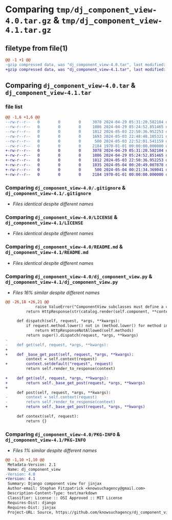 # Comparing `tmp/dj_component_view-4.0.tar.gz` & `tmp/dj_component_view-4.1.tar.gz`

## filetype from file(1)

```diff
@@ -1 +1 @@
-gzip compressed data, was "dj_component_view-4.0.tar", last modified: Fri Jan  1 00:00:00 2016, max compression
+gzip compressed data, was "dj_component_view-4.1.tar", last modified: Fri Jan  1 00:00:00 2016, max compression
```

## Comparing `dj_component_view-4.0.tar` & `dj_component_view-4.1.tar`

### file list

```diff
@@ -1,6 +1,6 @@
--rw-r--r--   0        0        0     3078 2024-04-29 05:31:20.582104 dj_component_view-4.0/.gitignore
--rw-r--r--   0        0        0     1086 2024-04-29 05:24:52.851465 dj_component_view-4.0/LICENSE
--rw-r--r--   0        0        0     1812 2024-05-03 22:50:36.952253 dj_component_view-4.0/README.md
--rw-r--r--   0        0        0     1693 2024-05-03 22:48:48.105321 dj_component_view-4.0/dj_component_view.py
--rw-r--r--   0        0        0      500 2024-05-03 22:52:01.541159 dj_component_view-4.0/pyproject.toml
--rw-r--r--   0        0        0     2184 1970-01-01 00:00:00.000000 dj_component_view-4.0/PKG-INFO
+-rw-r--r--   0        0        0     3078 2024-04-29 05:31:20.582104 dj_component_view-4.1/.gitignore
+-rw-r--r--   0        0        0     1086 2024-04-29 05:24:52.851465 dj_component_view-4.1/LICENSE
+-rw-r--r--   0        0        0     1812 2024-05-03 22:50:36.952253 dj_component_view-4.1/README.md
+-rw-r--r--   0        0        0     1835 2024-05-04 00:20:49.007878 dj_component_view-4.1/dj_component_view.py
+-rw-r--r--   0        0        0      500 2024-05-04 00:21:34.369041 dj_component_view-4.1/pyproject.toml
+-rw-r--r--   0        0        0     2184 1970-01-01 00:00:00.000000 dj_component_view-4.1/PKG-INFO
```

### Comparing `dj_component_view-4.0/.gitignore` & `dj_component_view-4.1/.gitignore`

 * *Files identical despite different names*

### Comparing `dj_component_view-4.0/LICENSE` & `dj_component_view-4.1/LICENSE`

 * *Files identical despite different names*

### Comparing `dj_component_view-4.0/README.md` & `dj_component_view-4.1/README.md`

 * *Files identical despite different names*

### Comparing `dj_component_view-4.0/dj_component_view.py` & `dj_component_view-4.1/dj_component_view.py`

 * *Files 16% similar despite different names*

```diff
@@ -26,18 +26,21 @@
             raise ValueError("ComponentView subclasses must define a component.")
         return HttpResponse(str(catalog.render(self.component, **context)))
 
     def dispatch(self, request, *args, **kwargs):
         if request.method.lower() not in (method.lower() for method in self.methods):
             return HttpResponseNotAllowed(self.methods)
         return super().dispatch(request, *args, **kwargs)
-
-    def get(self, request, *args, **kwargs):
+    
+    def _base_get_post(self, request, *args, **kwargs):
         context = self.context(request)
+        context.setdefault("request", request)
         return self.render_to_response(context)
 
+    def get(self, request, *args, **kwargs):
+        return self._base_get_post(request, *args, **kwargs)
+
     def post(self, request, *args, **kwargs):
-        context = self.context(request)
-        return self.render_to_response(context)
+        return self._base_get_post(request, *args, **kwargs)
 
     def context(self, request):
         return {}
```

### Comparing `dj_component_view-4.0/PKG-INFO` & `dj_component_view-4.1/PKG-INFO`

 * *Files 1% similar despite different names*

```diff
@@ -1,10 +1,10 @@
 Metadata-Version: 2.1
 Name: dj_component_view
-Version: 4.0
+Version: 4.1
 Summary: Django component view for jinjax
 Author-email: Stephan Fitzpatrick <knowsuchagency@gmail.com>
 Description-Content-Type: text/markdown
 Classifier: License :: OSI Approved :: MIT License
 Requires-Dist: django
 Requires-Dist: jinjax
 Project-URL: Source, https://github.com/knowsuchagency/dj_component_view
```

